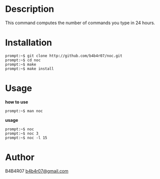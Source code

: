 # Description

This command computes the number of commands you type in 24 hours.

# Installation

	prompt:~$ git clone http://github.com/b4b4r07/noc.git
	prompt:~$ cd noc
	prompt:~$ make
	prompt:~$ make install

# Usage

__how to use__

	prompt:~$ man noc

__usage__

	prompt:~$ noc
	prompt:~$ noc 3
	prompt:~$ noc -l 15

# Author

B4B4R07 <b4b4r07@gmail.com>
